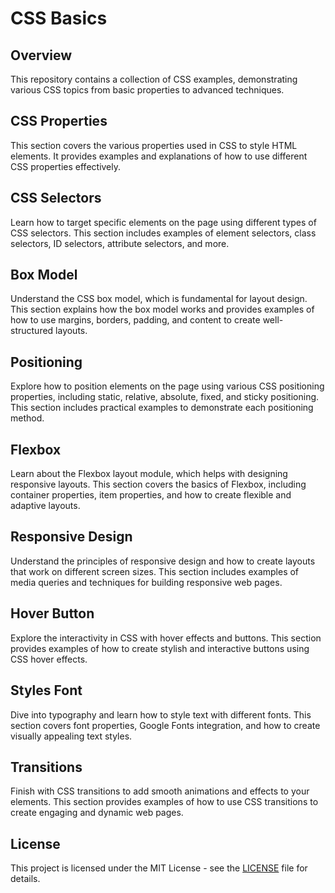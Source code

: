 # CSS Basics
## Overview
This repository contains a collection of CSS examples, demonstrating various CSS topics from basic properties to advanced techniques.

## CSS Properties
This section covers the various properties used in CSS to style HTML elements. It provides examples and explanations of how to use different CSS properties effectively.

## CSS Selectors
Learn how to target specific elements on the page using different types of CSS selectors. This section includes examples of element selectors, class selectors, ID selectors, attribute selectors, and more.

## Box Model
Understand the CSS box model, which is fundamental for layout design. This section explains how the box model works and provides examples of how to use margins, borders, padding, and content to create well-structured layouts.

## Positioning
Explore how to position elements on the page using various CSS positioning properties, including static, relative, absolute, fixed, and sticky positioning. This section includes practical examples to demonstrate each positioning method.

## Flexbox
Learn about the Flexbox layout module, which helps with designing responsive layouts. This section covers the basics of Flexbox, including container properties, item properties, and how to create flexible and adaptive layouts.

## Responsive Design
Understand the principles of responsive design and how to create layouts that work on different screen sizes. This section includes examples of media queries and techniques for building responsive web pages.

## Hover Button
Explore the interactivity in CSS with hover effects and buttons. This section provides examples of how to create stylish and interactive buttons using CSS hover effects.

## Styles Font
Dive into typography and learn how to style text with different fonts. This section covers font properties, Google Fonts integration, and how to create visually appealing text styles.

## Transitions
Finish with CSS transitions to add smooth animations and effects to your elements. This section provides examples of how to use CSS transitions to create engaging and dynamic web pages.

## License
This project is licensed under the MIT License - see the [LICENSE](LICENSE) file for details.
